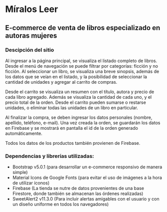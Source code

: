 # Míralos Leer
## E-commerce de venta de libros especializado en autoras mujeres

### Descipción del sitio

Al ingresar a la página principal, se visualiza el listado completo de libros. Desde el menú de navegación se puede filtrar por categorías: ficción y no ficción. 
Al seleccionar un libro, se visualiza una breve sinopsis, además de los datos que se veían en el listado, y la posibilidad de seleccionar la cantidad de unidades y agregar al carrito de compras.

Desde el carrito se visualiza un resumen con el título, autora y precio de cada libro agregado. Además se visualiza la cantidad de cada uno, y el precio total de la orden. 
Desde el carrito pueden sumarse o restarse unidades, o eliminar todas las unidades de un libro en particular.

Al finalizar la compra, se deben ingresar los datos personales (nombre, apellido, teléfono, e-mail). Una vez creada la orden, se guardarán los datos en Firebase y se mostrará en pantalla el id de la orden generado automáticamente.

Todos los datos de los productos también provienen de Firebase.

### Dependencias y librerías utilizadas:

- Bootstrap v5.0.1 (para desarrollar un e-commerce responsivo de manera simple)
- Material Icons de Google Fonts (para evitar el uso de imágenes a la hora de utilizar íconos)
- Firebase (La tienda se nutre de datos provenientes de una base Firestore, donde también se almacenan las órdenes realizadas)
- SweetAlert2 v11.3.0 (Para incluir alertas amigables con el usuario y con un diseño uniforme en todos los navegadores)